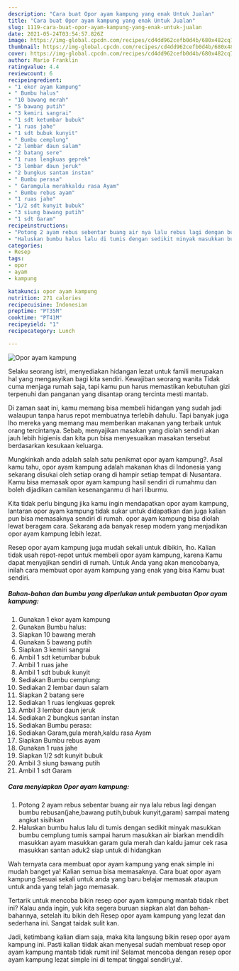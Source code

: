 ```yaml
---
description: "Cara buat Opor ayam kampung yang enak Untuk Jualan"
title: "Cara buat Opor ayam kampung yang enak Untuk Jualan"
slug: 1119-cara-buat-opor-ayam-kampung-yang-enak-untuk-jualan
date: 2021-05-24T03:54:57.826Z
image: https://img-global.cpcdn.com/recipes/cd4dd962cefb0d4b/680x482cq70/opor-ayam-kampung-foto-resep-utama.jpg
thumbnail: https://img-global.cpcdn.com/recipes/cd4dd962cefb0d4b/680x482cq70/opor-ayam-kampung-foto-resep-utama.jpg
cover: https://img-global.cpcdn.com/recipes/cd4dd962cefb0d4b/680x482cq70/opor-ayam-kampung-foto-resep-utama.jpg
author: Mario Franklin
ratingvalue: 4.4
reviewcount: 6
recipeingredient:
- "1 ekor ayam kampung"
- " Bumbu halus"
- "10 bawang merah"
- "5 bawang putih"
- "3 kemiri sangrai"
- "1 sdt ketumbar bubuk"
- "1 ruas jahe"
- "1 sdt bubuk kunyit"
- " Bumbu cemplung"
- "2 lembar daun salam"
- "2 batang sere"
- "1 ruas lengkuas geprek"
- "3 lembar daun jeruk"
- "2 bungkus santan instan"
- " Bumbu perasa"
- " Garamgula merahkaldu rasa Ayam"
- " Bumbu rebus ayam"
- "1 ruas jahe"
- "1/2 sdt kunyit bubuk"
- "3 siung bawang putih"
- "1 sdt Garam"
recipeinstructions:
- "Potong 2 ayam rebus sebentar buang air nya lalu rebus lagi dengan bumbu rebusan(jahe,bawang putih,bubuk kunyit,garam) sampai mateng angkat sisihkan"
- "Haluskan bumbu halus lalu di tumis dengan sedikit minyak masukkan bumbu cemplung tumis sampai harum masukkan air biarkan mendidih masukkan ayam masukkan garam gula merah dan kaldu jamur cek rasa masukkan santan aduk2 siap untuk di hidangkan"
categories:
- Resep
tags:
- opor
- ayam
- kampung

katakunci: opor ayam kampung 
nutrition: 271 calories
recipecuisine: Indonesian
preptime: "PT35M"
cooktime: "PT41M"
recipeyield: "1"
recipecategory: Lunch

---
```



![Opor ayam kampung](https://img-global.cpcdn.com/recipes/cd4dd962cefb0d4b/680x482cq70/opor-ayam-kampung-foto-resep-utama.jpg)

Selaku seorang istri, menyediakan hidangan lezat untuk famili merupakan hal yang mengasyikan bagi kita sendiri. Kewajiban seorang  wanita Tidak cuma menjaga rumah saja, tapi kamu pun harus memastikan kebutuhan gizi terpenuhi dan panganan yang disantap orang tercinta mesti mantab.

Di zaman  saat ini, kamu memang bisa membeli hidangan yang sudah jadi walaupun tanpa harus repot membuatnya terlebih dahulu. Tapi banyak juga lho mereka yang memang mau memberikan makanan yang terbaik untuk orang tercintanya. Sebab, menyajikan masakan yang diolah sendiri akan jauh lebih higienis dan kita pun bisa menyesuaikan masakan tersebut berdasarkan kesukaan keluarga. 



Mungkinkah anda adalah salah satu penikmat opor ayam kampung?. Asal kamu tahu, opor ayam kampung adalah makanan khas di Indonesia yang sekarang disukai oleh setiap orang di hampir setiap tempat di Nusantara. Kamu bisa memasak opor ayam kampung hasil sendiri di rumahmu dan boleh dijadikan camilan kesenanganmu di hari liburmu.

Kita tidak perlu bingung jika kamu ingin mendapatkan opor ayam kampung, lantaran opor ayam kampung tidak sukar untuk didapatkan dan juga kalian pun bisa memasaknya sendiri di rumah. opor ayam kampung bisa diolah lewat beragam cara. Sekarang ada banyak resep modern yang menjadikan opor ayam kampung lebih lezat.

Resep opor ayam kampung juga mudah sekali untuk dibikin, lho. Kalian tidak usah repot-repot untuk membeli opor ayam kampung, karena Kamu dapat menyajikan sendiri di rumah. Untuk Anda yang akan mencobanya, inilah cara membuat opor ayam kampung yang enak yang bisa Kamu buat sendiri.

<!--inarticleads1-->

##### Bahan-bahan dan bumbu yang diperlukan untuk pembuatan Opor ayam kampung:

1. Gunakan 1 ekor ayam kampung
1. Gunakan  Bumbu halus:
1. Siapkan 10 bawang merah
1. Gunakan 5 bawang putih
1. Siapkan 3 kemiri sangrai
1. Ambil 1 sdt ketumbar bubuk
1. Ambil 1 ruas jahe
1. Ambil 1 sdt bubuk kunyit
1. Sediakan  Bumbu cemplung:
1. Sediakan 2 lembar daun salam
1. Siapkan 2 batang sere
1. Sediakan 1 ruas lengkuas geprek
1. Ambil 3 lembar daun jeruk
1. Sediakan 2 bungkus santan instan
1. Sediakan  Bumbu perasa:
1. Sediakan  Garam,gula merah,kaldu rasa Ayam
1. Siapkan  Bumbu rebus ayam
1. Gunakan 1 ruas jahe
1. Siapkan 1/2 sdt kunyit bubuk
1. Ambil 3 siung bawang putih
1. Ambil 1 sdt Garam




<!--inarticleads2-->

##### Cara menyiapkan Opor ayam kampung:

1. Potong 2 ayam rebus sebentar buang air nya lalu rebus lagi dengan bumbu rebusan(jahe,bawang putih,bubuk kunyit,garam) sampai mateng angkat sisihkan
1. Haluskan bumbu halus lalu di tumis dengan sedikit minyak masukkan bumbu cemplung tumis sampai harum masukkan air biarkan mendidih masukkan ayam masukkan garam gula merah dan kaldu jamur cek rasa masukkan santan aduk2 siap untuk di hidangkan




Wah ternyata cara membuat opor ayam kampung yang enak simple ini mudah banget ya! Kalian semua bisa memasaknya. Cara buat opor ayam kampung Sesuai sekali untuk anda yang baru belajar memasak ataupun untuk anda yang telah jago memasak.

Tertarik untuk mencoba bikin resep opor ayam kampung mantab tidak ribet ini? Kalau anda ingin, yuk kita segera buruan siapkan alat dan bahan-bahannya, setelah itu bikin deh Resep opor ayam kampung yang lezat dan sederhana ini. Sangat taidak sulit kan. 

Jadi, ketimbang kalian diam saja, maka kita langsung bikin resep opor ayam kampung ini. Pasti kalian tiidak akan menyesal sudah membuat resep opor ayam kampung mantab tidak rumit ini! Selamat mencoba dengan resep opor ayam kampung lezat simple ini di tempat tinggal sendiri,ya!.

